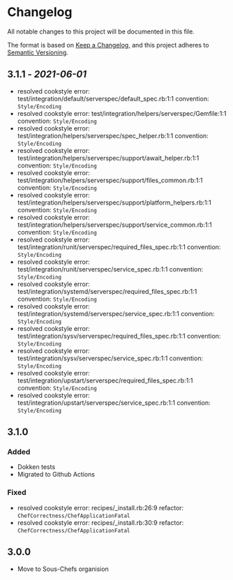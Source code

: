 # Changelog

All notable changes to this project will be documented in this file.

The format is based on [Keep a Changelog](https://keepachangelog.com/en/1.0.0/),
and this project adheres to [Semantic Versioning](https://semver.org/spec/v2.0.0.html).

## 3.1.1 - *2021-06-01*

- resolved cookstyle error: test/integration/default/serverspec/default_spec.rb:1:1 convention: `Style/Encoding`
- resolved cookstyle error: test/integration/helpers/serverspec/Gemfile:1:1 convention: `Style/Encoding`
- resolved cookstyle error: test/integration/helpers/serverspec/spec_helper.rb:1:1 convention: `Style/Encoding`
- resolved cookstyle error: test/integration/helpers/serverspec/support/await_helper.rb:1:1 convention: `Style/Encoding`
- resolved cookstyle error: test/integration/helpers/serverspec/support/files_common.rb:1:1 convention: `Style/Encoding`
- resolved cookstyle error: test/integration/helpers/serverspec/support/platform_helpers.rb:1:1 convention: `Style/Encoding`
- resolved cookstyle error: test/integration/helpers/serverspec/support/service_common.rb:1:1 convention: `Style/Encoding`
- resolved cookstyle error: test/integration/runit/serverspec/required_files_spec.rb:1:1 convention: `Style/Encoding`
- resolved cookstyle error: test/integration/runit/serverspec/service_spec.rb:1:1 convention: `Style/Encoding`
- resolved cookstyle error: test/integration/systemd/serverspec/required_files_spec.rb:1:1 convention: `Style/Encoding`
- resolved cookstyle error: test/integration/systemd/serverspec/service_spec.rb:1:1 convention: `Style/Encoding`
- resolved cookstyle error: test/integration/sysv/serverspec/required_files_spec.rb:1:1 convention: `Style/Encoding`
- resolved cookstyle error: test/integration/sysv/serverspec/service_spec.rb:1:1 convention: `Style/Encoding`
- resolved cookstyle error: test/integration/upstart/serverspec/required_files_spec.rb:1:1 convention: `Style/Encoding`
- resolved cookstyle error: test/integration/upstart/serverspec/service_spec.rb:1:1 convention: `Style/Encoding`

## 3.1.0

### Added

- Dokken tests
- Migrated to Github Actions

### Fixed

- resolved cookstyle error: recipes/_install.rb:26:9 refactor: `ChefCorrectness/ChefApplicationFatal`
- resolved cookstyle error: recipes/_install.rb:30:9 refactor: `ChefCorrectness/ChefApplicationFatal`

## 3.0.0

- Move to Sous-Chefs organision
